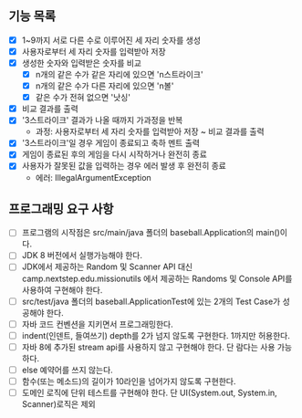 
## 기능 목록
- [x] 1~9까지 서로 다른 수로 이루어진 세 자리 숫자를 생성
- [x] 사용자로부터 세 자리 숫자를 입력받아 저장
- [x] 생성한 숫자와 입력받은 숫자를 비교
  - [x] n개의 같은 수가 같은 자리에 있으면 'n스트라이크'
  - [x] n개의 같은 수가 다른 자리에 있으면 'n볼'
  - [x] 같은 수가 전혀 없으면 '낫싱'
- [x] 비교 결과를 출력
- [x] '3스트라이크' 결과가 나올 때까지 가과정을 반복
  * 과정: 사용자로부터 세 자리 숫자를 입력받아 저장 ~ 비교 결과를 출력
- [x] '3스트라이크'일 경우 게임이 종료되고 축하 멘트 출력
- [x] 게임이 종료된 후의 게임을 다시 시작하거나 완전히 종료
- [x] 사용자가 잘못된 값을 입력하는 경우 에러 발생 후 완전히 종료
  * 에러: IllegalArgumentException

## 프로그래밍 요구 사항
- [ ] 프로그램의 시작점은 src/main/java 폴더의 baseball.Application의 main()이다.
- [ ] JDK 8 버전에서 실행가능해야 한다.
- [ ] JDK에서 제공하는 Random 및 Scanner API 대신 camp.nextstep.edu.missionutils 에서 제공하는 Randoms 및 Console API를 사용하여 구현해야 한다.
- [ ] src/test/java 폴더의 baseball.ApplicationTest에 있는 2개의 Test Case가 성공해야 한다.
- [ ] 자바 코드 컨벤션을 지키면서 프로그래밍한다.
- [ ] indent(인덴트, 들여쓰기) depth를 2가 넘지 않도록 구현한다. 1까지만 허용한다.
- [ ] 자바 8에 추가된 stream api를 사용하지 않고 구현해야 한다. 단 람다는 사용 가능하다.
- [ ] else 예약어를 쓰지 않는다.
- [ ] 함수(또는 메소드)의 길이가 10라인을 넘어가지 않도록 구현한다.
- [ ] 도메인 로직에 단위 테스트를 구현해야 한다. 단 UI(System.out, System.in, Scanner)로직은 제외